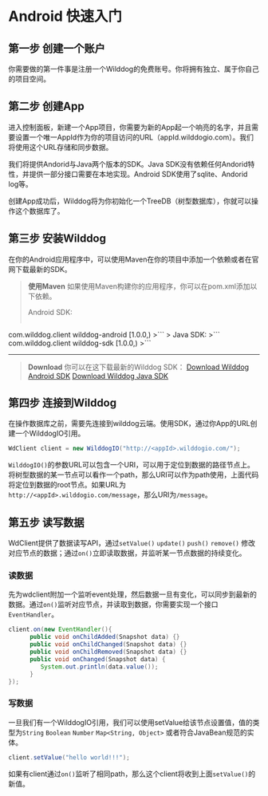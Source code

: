 # Android 快速入门

## 第一步 创建一个账户
你需要做的第一件事是注册一个Wilddog的免费账号。你将拥有独立、属于你自己的项目空间。

## 第二步 创建App
进入控制面板，新建一个App项目，你需要为新的App起一个响亮的名字，并且需要设置一个唯一AppId作为你的项目访问的URL（appId.wilddogio.com）。我们将使用这个URL存储和同步数据。

我们将提供Andorid与Java两个版本的SDK。Java SDK没有依赖任何Andorid特性，并提供一部分接口需要在本地实现。Android SDK使用了sqlite、Andorid log等。

创建App成功后，Wilddog将为你初始化一个TreeDB（树型数据库），你就可以操作这个数据库了。

## 第三步 安装Wilddog
在你的Android应用程序中，可以使用Maven在你的项目中添加一个依赖或者在官网下载最新的SDK。

> **使用Maven**
> 如果使用Maven构建你的应用程序，你可以在pom.xml添加以下依赖。
> 
> Android SDK:
> ```
<dependency>
  <groupId>com.wilddog.client</groupId>
  <artifactId>wilddog-android</artifactId>
  <version>[1.0.0,)</version>
</dependency>
>```
> Java SDK:
>```
<dependency>
  <groupId>com.wilddog.client</groupId>
  <artifactId>wilddog-sdk</artifactId>
  <version>[1.0.0,)</version>
</dependency>
>```
 
----


> **Download**
> 你可以在这下载最新的Wilddog SDK：
> [Download Wilddog Android SDK](https://cdn.wilddog.com/android/client/current/wilddog-android.jar)
> [Download Wilddog Java SDK](https://cdn.wilddog.com/android/client/current/wilddog-android.jar)


## 第四步 连接到Wilddog
在操作数据库之前，需要先连接到wilddog云端。使用SDK，通过你App的URL创建一个WilddogIO引用。
```Java
WdClient client = new WilddogIO("http://<appId>.wilddogio.com/");
```
`WilddogIO()`的参数URL可以包含一个URI，可以用于定位到数据的路径节点上。将树型数据的某一节点可以看作一个path，那么URI可以作为path使用，上面代码将定位到数据的root节点。如果URL为`http://<appId>.wilddogio.com/message`，那么URI为`/message`。

## 第五步 读写数据
WdClient提供了数据读写API，通过`setValue()` `update()` `push()` `remove()` 修改对应节点的数据；通过`on()`立即读取数据，并监听某一节点数据的持续变化。

### 读数据
先为wdclient附加一个监听event处理，然后数据一旦有变化，可以同步到最新的数据。通过`on()`监听对应节点，并读取到数据，你需要实现一个接口`EventHandler`。
```Java
client.on(new EventHandler(){
	  public void onChildAdded(Snapshot data) {}
	  public void onChildChanged(Snapshot data) {}
	  public void onChildRemoved(Snapshot data) {}
	  public void onChanged(Snapshot data) {
	     System.out.println(data.value());
	  }
});
```

### 写数据
一旦我们有一个WilddogIO引用，我们可以使用setValue给该节点设置值，值的类型为`String` `Boolean` `Number` `Map<String, Object>` 或者符合JavaBean规范的实体。
```Java
client.setValue("hello world!!!");
```
如果有client通过`on()`监听了相同path，那么这个client将收到上面`setValue()`的新值。

